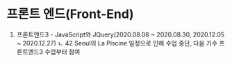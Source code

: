 # 프론트 엔드(Front-End)
1. 프론트엔드3 - JavaScript와 JQuery(2020.08.08 ~ 2020.08.30, 2020.12.05 ~ 2020.12.27)
ㄴ 42 Seoul의 La Piscine 일정으로 인해 수업 중단, 다음 기수 프론트엔드3 수업부터 참여
